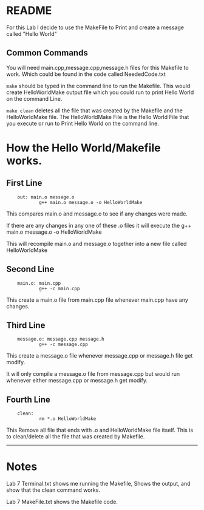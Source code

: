 # README
For this Lab I decide to use the MakeFile to Print and create a message called "Hello World"


## Common Commands

You will need main.cpp,message.cpp,message.h files for this Makefile to work. Which could be found in the code called NeededCode.txt

`make` should be typed in the command line to run the Makefile. This would create HelloWorldMake output file which you could run to print Hello World on the command Line.

`make clean` deletes all the file that was created by the Makefile and the HelloWorldMake file. The HelloWorldMake File is the Hello World File that you execute or run to Print Hello World on the command line.

# How the Hello World/Makefile works.

## First Line
        out: main.o message.o 
                g++ main.o message.o -o HelloWorldMake
        
This compares main.o and message.o to see if any changes were made.

If there are any changes in any one of these .o files it will execute the g++ main.o message.o -o HelloWorldMake

This will recompile main.o and message.o together into a new file called HelloWorldMake

## Second Line
        main.o: main.cpp 
                g++ -c main.cpp
  
This create a main.o file from main.cpp file whenever main.cpp have any changes.

## Third Line
        message.o: message.cpp message.h 
                g++ -c message.cpp
                
This create a message.o file whenever message.cpp or message.h file get modify.

It will only compile a message.o file from message.cpp but would run whenever either message.cpp or message.h get modify.

## Fourth Line
        clean: 
                rm *.o HelloWorldMake

This Remove all file that ends with .o and HelloWorldMake file itself. This is to clean/delete all the file that was created by Makefile.

---

# Notes
Lab 7 Terminal.txt shows me running the Makefile, Shows the output, and show that the clean command works.

Lab 7 MakeFile.txt shows the Makefile code.

